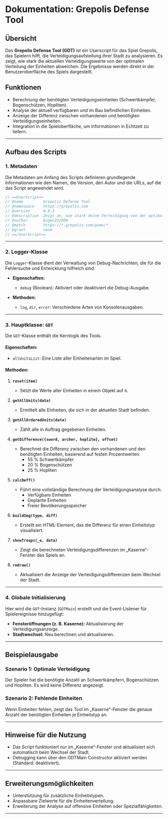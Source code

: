 # Dokumentation: **Grepolis Defense Tool**

## Übersicht

Das **Grepolis Defense Tool (GDT)** ist ein Userscript für das Spiel Grepolis, das Spielern hilft, die Verteidigungsaufstellung ihrer Stadt zu analysieren. Es zeigt, wie stark die aktuellen Verteidigungswerte von der optimalen Verteilung der Einheiten abweichen. Die Ergebnisse werden direkt in der Benutzeroberfläche des Spiels dargestellt.

## Funktionen

- Berechnung der benötigten Verteidigungseinheiten (Schwertkämpfer, Bogenschützen, Hopliten).
- Analyse der aktuell verfügbaren und im Bau befindlichen Einheiten.
- Anzeige der Differenz zwischen vorhandenen und benötigten Verteidigungseinheiten.
- Integration in die Spieloberfläche, um Informationen in Echtzeit zu liefern.

---

## Aufbau des Scripts

### 1. **Metadaten**
Die Metadaten am Anfang des Scripts definieren grundlegende Informationen wie den Namen, die Version, den Autor und die URLs, auf die das Script angewendet wird.

```javascript
// ==UserScript==
// @name         Grepolis Defense Tool
// @namespace    https://grepolis.com
// @version      0.0.2
// @description  Zeigt an, wie stark deine Verteidigung von der optimalen Abwehr abweicht.
// @author       Eugen252009
// @match        https://*.grepolis.com/game/*
// @grant        none
// ==/UserScript==
```

---

### 2. **Logger-Klasse**
Die `Logger`-Klasse dient der Verwaltung von Debug-Nachrichten, die für die Fehlersuche und Entwicklung hilfreich sind.

- **Eigenschaften:**
  - `debug` (Boolean): Aktiviert oder deaktiviert die Debug-Ausgabe.
  
- **Methoden:**
  - `log`, `dir`, `error`: Verschiedene Arten von Konsolenausgaben.

---

### 3. **Hauptklasse: `GDT`**
Die `GDT`-Klasse enthält die Kernlogik des Tools.

#### Eigenschaften:
- `allUnitsList`: Eine Liste aller Einheitenarten im Spiel.

#### Methoden:

1. **`reset(item)`**
   - Setzt die Werte aller Einheiten in einem Objekt auf `0`.

2. **`getAllUnits(data)`**
   - Ermittelt alle Einheiten, die sich in der aktuellen Stadt befinden.

3. **`getAllOrderedUnits(data)`**
   - Zählt alle in Auftrag gegebenen Einheiten.

4. **`getDifference({sword, archer, hoplite}, offset)`**
   - Berechnet die Differenz zwischen den vorhandenen und den benötigten Einheiten, basierend auf festen Prozentwerten:
     - 55 % Schwertkämpfer
     - 20 % Bogenschützen
     - 25 % Hopliten

5. **`calcDeff()`**
   - Führt eine vollständige Berechnung der Verteidigungsanalyse durch:
     - Verfügbare Einheiten
     - Geplante Einheiten
     - Freier Bevölkerungsspeicher

6. **`buildImg(type, diff)`**
   - Erstellt ein HTML-Element, das die Differenz für einen Einheitstyp visualisiert.

7. **`showTroups(_e, data)`**
   - Zeigt die berechneten Verteidigungsdifferenzen im „Kaserne“-Fenster des Spiels an.

8. **`redraw()`**
   - Aktualisiert die Anzeige der Verteidigungsdifferenzen beim Wechsel der Stadt.

---

### 4. **Globale Initialisierung**
Hier wird die `GDT`-Instanz (`GDTMain`) erstellt und die Event-Listener für Spielereignisse hinzugefügt:

- **Fensteröffnungen (z. B. Kaserne):** Aktualisierung der Verteidigungsanzeige.
- **Stadtwechsel:** Neu berechnen und aktualisieren.

---

## Beispielausgabe

### Szenario 1: Optimale Verteidigung
Der Spieler hat die benötigte Anzahl an Schwertkämpfern, Bogenschützen und Hopliten. Es wird keine Differenz angezeigt.

### Szenario 2: Fehlende Einheiten
Wenn Einheiten fehlen, zeigt das Tool im „Kaserne“-Fenster die genaue Anzahl der benötigten Einheiten je Einheitstyp an.

---

## Hinweise für die Nutzung

- Das Script funktioniert nur im „Kaserne“-Fenster und aktualisiert sich automatisch beim Wechsel der Stadt.
- Debugging kann über den GDTMain Constructor aktiviert werden (Standard: deaktiviert).

---

## Erweiterungsmöglichkeiten

- Unterstützung für zusätzliche Einheitstypen.
- Anpassbare Zielwerte für die Einheitenverteilung.
- Erweiterung der Analyse auf offensive Einheiten oder Spezialfähigkeiten.

---
